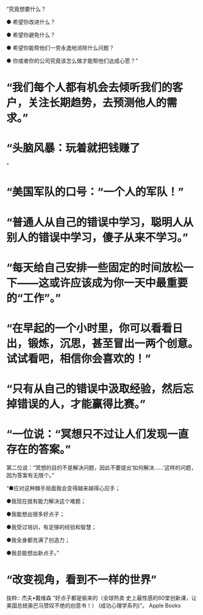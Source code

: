 “究竟想要什么？

● 希望你改进什么？

● 希望你避免什么？

● 希望你能帮他们一劳永逸地消除什么问题？

● 你或者你的公司究竟该怎么做才能帮他们达成心愿？”

# “我们每个人都有机会去倾听我们的客户，关注长期趋势，去预测他人的需求。”

# “头脑风暴：玩着就把钱赚了

”

# “美国军队的口号：“一个人的军队！”

# “普通人从自己的错误中学习，聪明人从别人的错误中学习，傻子从来不学习。”

# “每天给自己安排一些固定的时间放松一下——这或许应该成为你一天中最重要的“工作”。”

# “在早起的一个小时里，你可以看看日出，锻炼，沉思，甚至冒出一两个创意。试试看吧，相信你会喜欢的！”

# “只有从自己的错误中汲取经验，然后忘掉错误的人，才能赢得比赛。”

# “一位说：“冥想只不过让人们发现一直存在的答案。”

第二位说：“冥想的目的不是解决问题，因此不要提出‘如何解决……’这样的问题，因为答案有无限个。”

“●应对这种棘手局面我会变得越来越得心应手；

●我现在就有能力解决这个难题；

●我能想出很多好点子；

●我受过培训，有足够的经验和智慧；

●我全身都充满了创造力；

●我总能想出新点子。”

# “改变视角，看到不一样的世界”

抜粋:: 杰夫•戴维森  “好点子都是偷来的（全球热卖 史上最性感的60堂创新课，让美国总统奥巴马赞叹不绝的创意书！） (成功心理学系列)”。 Apple Books  


